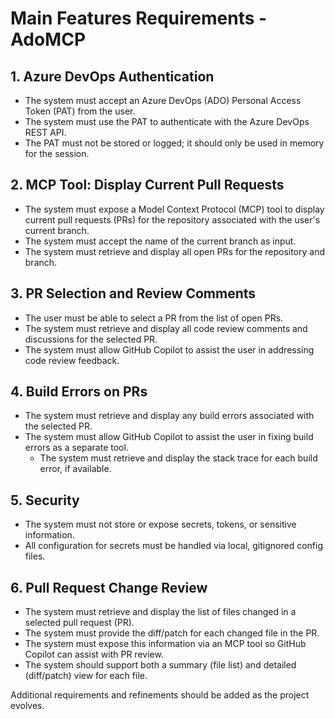 # Main Features Requirements - AdoMCP

## 1. Azure DevOps Authentication
- The system must accept an Azure DevOps (ADO) Personal Access Token (PAT) from the user.
- The system must use the PAT to authenticate with the Azure DevOps REST API.
- The PAT must not be stored or logged; it should only be used in memory for the session.

## 2. MCP Tool: Display Current Pull Requests
- The system must expose a Model Context Protocol (MCP) tool to display current pull requests (PRs) for the repository associated with the user's current branch.
- The system must accept the name of the current branch as input.
- The system must retrieve and display all open PRs for the repository and branch.

## 3. PR Selection and Review Comments
- The user must be able to select a PR from the list of open PRs.
- The system must retrieve and display all code review comments and discussions for the selected PR.
- The system must allow GitHub Copilot to assist the user in addressing code review feedback.

## 4. Build Errors on PRs
- The system must retrieve and display any build errors associated with the selected PR.
- The system must allow GitHub Copilot to assist the user in fixing build errors as a separate tool.
    - The system must retrieve and display the stack trace for each build error, if available.

## 5. Security
- The system must not store or expose secrets, tokens, or sensitive information.
- All configuration for secrets must be handled via local, gitignored config files.


## 6. Pull Request Change Review
- The system must retrieve and display the list of files changed in a selected pull request (PR).
- The system must provide the diff/patch for each changed file in the PR.
- The system must expose this information via an MCP tool so GitHub Copilot can assist with PR review.
- The system should support both a summary (file list) and detailed (diff/patch) view for each file.

Additional requirements and refinements should be added as the project evolves.
